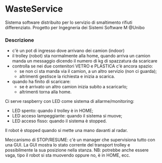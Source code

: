 # WasteService
Sistema software distribuito per lo servizio di smaltimento rifiuti differenziato. Progetto per Ingegneria dei Sistemi Software M @Unibo

### Descrizione
- c'è un pot di ingresso dove arrivano dei camion (indoor)
- il trolley (robot) sta normalmente alla home, quando arriva un camion manda un messaggio dicendo il numero di kg di spazzatura da scaricare
- controlla se nei due contenitori VETRO e PLASTICA c'è ancora spazio:
  - se non ci sta manda via il camion, a un altro servizio (non ci guarda);
  - altrimenti gestisce la richiesta e inizia a scarica.
- quando ha finito di scaricare:
  - se è arrivato un altro camion inizia subito a scaricarlo;
  - altrimenti torna alla home.

Ci serve raspberry con LED come sistema di allarme/monitoring:
- LED spento: quando il trolley è in HOME;
- LED acceso lampeggiante: quando il sistema si muove;
- LED acceso fisso: quando il sistema è stopped.

Il robot è stopped quando si mette una mano davanti al radar.

Meccanismo di STOP/RESUME: c'è un manager che supervisiona tutto con una GUI. La GUI mostra lo stato corrente del transport trolley e possibilmente la sua posizione nella stanza. NB: potrebbe anche essere vaga, tipo il robot si sta muovendo oppure no, è in HOME, ecc.
